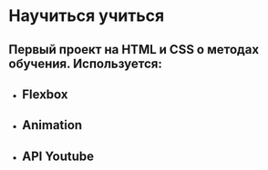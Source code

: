 # **Научиться учиться**

## Первый проект на HTML и CSS о методах обучения. Используется:
* ## Flexbox
* ## Animation
* ## API Youtube

